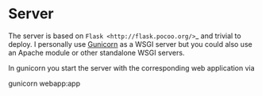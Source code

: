 # Server

The server is based on `Flask <http://flask.pocoo.org/>`_ and trivial to deploy. I personally use
[Gunicorn](http://gunicorn.org/) as a WSGI server but you could also use an Apache module or other standalone
WSGI servers.

In gunicorn you start the server with the corresponding web application via

gunicorn webapp:app
